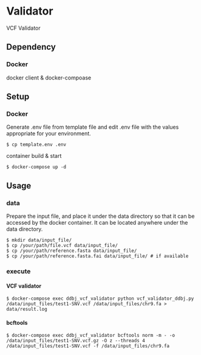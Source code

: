 # Validator
VCF Validator

## Dependency

### Docker
docker client & docker-compoase

## Setup
### Docker
Generate .env file from template file and edit .env file with the values appropriate for your environment.
```
$ cp template.env .env
```
container build & start
```
$ docker-compose up -d
```

## Usage
### data
Prepare the input file, and place it under the data directory so that it can be accessed by the docker container.
It can be located anywhere under the data directory.
```
$ mkdir data/input_file/
$ cp /your/path/file.vcf data/input_file/
$ cp /your/path/reference.fasta data/input_file/
$ cp /your/path/reference.fasta.fai data/input_file/ # if available
```

### execute
#### VCF validator
```
$ docker-compose exec ddbj_vcf_validator python vcf_validator_ddbj.py /data/input_files/test1-SNV.vcf /data/input_files/chr9.fa > data/result.log
```
#### bcftools
```
$ docker-compose exec ddbj_vcf_validator bcftools norm -m - -o /data/input_files/test1-SNV.vcf.gz -O z --threads 4 /data/input_files/test1-SNV.vcf -f /data/input_files/chr9.fa
```
